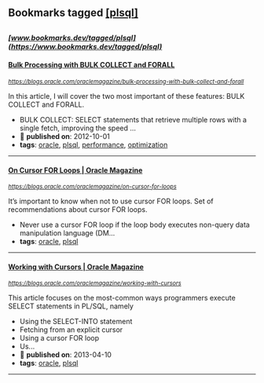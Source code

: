## Bookmarks tagged [[plsql]](https://www.bookmarks.dev/search?q=[plsql])

_<sup><sup>[www.bookmarks.dev/tagged/plsql](https://www.bookmarks.dev/tagged/plsql)</sup></sup>_
---
#### [Bulk Processing with BULK COLLECT and FORALL](https://blogs.oracle.com/oraclemagazine/bulk-processing-with-bulk-collect-and-forall)
_<sup>https://blogs.oracle.com/oraclemagazine/bulk-processing-with-bulk-collect-and-forall</sup>_

In this article, I will cover the two most important of these features: BULK COLLECT and FORALL.
* BULK COLLECT: SELECT statements that retrieve multiple rows with a single fetch, improving the speed ...
* :calendar: **published on**: 2012-10-01
* **tags**: [oracle](../tagged/oracle.md), [plsql](../tagged/plsql.md), [performance](../tagged/performance.md), [optimization](../tagged/optimization.md)
---
#### [On Cursor FOR Loops | Oracle Magazine](https://blogs.oracle.com/oraclemagazine/on-cursor-for-loops)
_<sup>https://blogs.oracle.com/oraclemagazine/on-cursor-for-loops</sup>_

It’s important to know when not to use cursor FOR loops. Set of recommendations about cursor FOR loops.
* Never use a cursor FOR loop if the loop body executes non-query data manipulation language (DM...
* **tags**: [oracle](../tagged/oracle.md), [plsql](../tagged/plsql.md)
---
#### [Working with Cursors | Oracle Magazine](https://blogs.oracle.com/oraclemagazine/working-with-cursors)
_<sup>https://blogs.oracle.com/oraclemagazine/working-with-cursors</sup>_

This article focuses on the most-common ways programmers execute SELECT statements in PL/SQL, namely
* Using the SELECT-INTO statement
* Fetching from an explicit cursor
* Using a cursor FOR loop
* Us...
* :calendar: **published on**: 2013-04-10
* **tags**: [oracle](../tagged/oracle.md), [plsql](../tagged/plsql.md)
---
